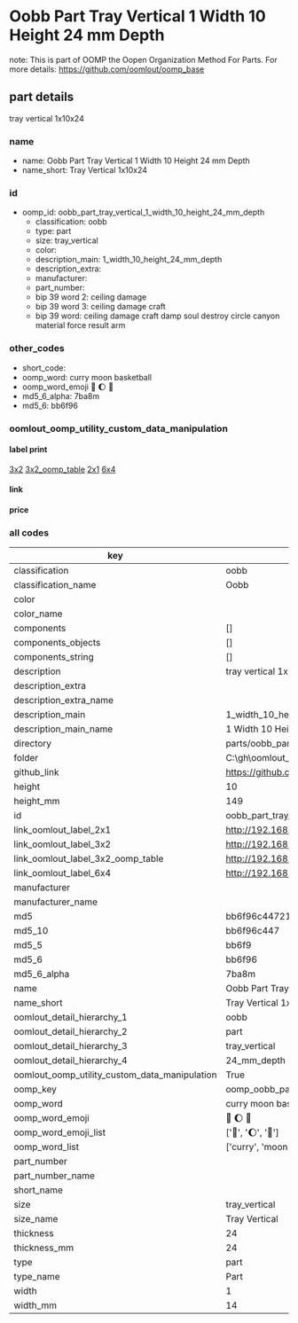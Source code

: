 # Oobb Part Tray Vertical 1 Width 10 Height 24 mm Depth  

note: This is part of OOMP the Oopen Organization Method For Parts. For more details: https://github.com/oomlout/oomp_base

##  part details
  



tray vertical 1x10x24



### name
* name: Oobb Part Tray Vertical 1 Width 10 Height 24 mm Depth
* name_short: Tray Vertical 1x10x24 
### id
* oomp_id: oobb_part_tray_vertical_1_width_10_height_24_mm_depth
  * classification: oobb
  * type: part
  * size: tray_vertical
  * color: 
  * description_main: 1_width_10_height_24_mm_depth
  * description_extra: 
  * manufacturer: 
  * part_number: 
  * bip 39 word 2: ceiling damage
  * bip 39 word 3: ceiling damage craft
  * bip 39 word: ceiling damage craft damp soul destroy circle canyon material force result arm

### other_codes
* short_code: 
* oomp_word: curry moon basketball
* oomp_word_emoji :curry: :moon: :basketball:
* md5_6_alpha: 7ba8m
* md5_6: bb6f96






### oomlout_oomp_utility_custom_data_manipulation
#### label print
[3x2](http://192.168.1.245:1112/?label=oomp%207ba8m)
[3x2_oomp_table](http://192.168.1.108:1112/?label=oomp%207ba8m)
[2x1](http://192.168.1.242:1112/?label=oomp%207ba8m)
[6x4](http://192.168.1.55:1112/?label=oomp%207ba8m)    

#### link

                              

#### price







### all codes 
| key | value |  
| --- | --- |  
| classification | oobb |  
| classification_name | Oobb |  
| color |  |  
| color_name |  |  
| components | [] |  
| components_objects | [] |  
| components_string | [] |  
| description | tray vertical 1x10x24 |  
| description_extra |  |  
| description_extra_name |  |  
| description_main | 1_width_10_height_24_mm_depth |  
| description_main_name | 1 Width 10 Height 24 mm Depth |  
| directory | parts/oobb_part_tray_vertical_1_width_10_height_24_mm_depth |  
| folder | C:\gh\oomlout_oobb_version_4_generated_parts\parts\oobb_part_tray_vertical_1_width_10_height_24_mm_depth |  
| github_link | https://github.com/oomlout/oomlout_oomp_part_src/tree/main/parts/oobb_part_tray_vertical_1_width_10_height_24_mm_depth |  
| height | 10 |  
| height_mm | 149 |  
| id | oobb_part_tray_vertical_1_width_10_height_24_mm_depth |  
| link_oomlout_label_2x1 | http://192.168.1.242:1112/?label=oomp%207ba8m |  
| link_oomlout_label_3x2 | http://192.168.1.245:1112/?label=oomp%207ba8m |  
| link_oomlout_label_3x2_oomp_table | http://192.168.1.108:1112/?label=oomp%207ba8m |  
| link_oomlout_label_6x4 | http://192.168.1.55:1112/?label=oomp%207ba8m |  
| manufacturer |  |  
| manufacturer_name |  |  
| md5 | bb6f96c44721c524f0e7d372640dc127 |  
| md5_10 | bb6f96c447 |  
| md5_5 | bb6f9 |  
| md5_6 | bb6f96 |  
| md5_6_alpha | 7ba8m |  
| name | Oobb Part Tray Vertical 1 Width 10 Height 24 mm Depth |  
| name_short | Tray Vertical 1x10x24  |  
| oomlout_detail_hierarchy_1 | oobb |  
| oomlout_detail_hierarchy_2 | part |  
| oomlout_detail_hierarchy_3 | tray_vertical |  
| oomlout_detail_hierarchy_4 | 24_mm_depth |  
| oomlout_oomp_utility_custom_data_manipulation | True |  
| oomp_key | oomp_oobb_part_tray_vertical_1_width_10_height_24_mm_depth |  
| oomp_word | curry moon basketball |  
| oomp_word_emoji | :curry: :moon: :basketball: |  
| oomp_word_emoji_list | [':curry:', ':moon:', ':basketball:'] |  
| oomp_word_list | ['curry', 'moon', 'basketball'] |  
| part_number |  |  
| part_number_name |  |  
| short_name |  |  
| size | tray_vertical |  
| size_name | Tray Vertical |  
| thickness | 24 |  
| thickness_mm | 24 |  
| type | part |  
| type_name | Part |  
| width | 1 |  
| width_mm | 14 |  
